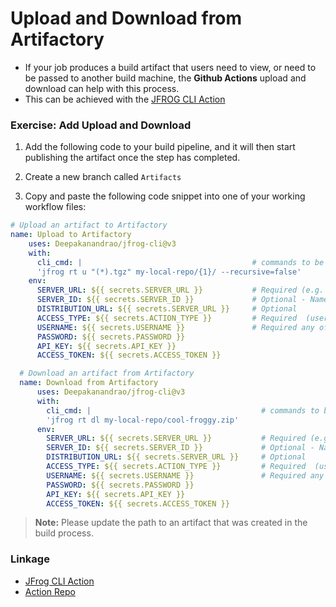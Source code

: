 # Upload and Download from Artifactory

- If your job produces a build artifact that users need to view, or need to be
  passed to another build machine, the **Github Actions** upload and download
  can help with this process.
- This can be achieved with the
  [JFROG CLI Action](https://github.com/marketplace/actions/jfrog-cli)

### Exercise: Add Upload and Download

1. Add the following code to your build pipeline, and it will then start
   publishing the artifact once the step has completed.

1. Create a new branch called `Artifacts`
1. Copy and paste the following code snippet into one of your working workflow
   files:

```yaml
# Upload an artifact to Artifactory
name: Upload to Artifactory
    uses: Deepakanandrao/jfrog-cli@v3
    with:
      cli_cmd: |                                      # commands to be excuted
      'jfrog rt u "(*).tgz" my-local-repo/{1}/ --recursive=false'
    env:
      SERVER_URL: ${{ secrets.SERVER_URL }}           # Required (e.g. https://jfrogy.com/artifactory)
      SERVER_ID: ${{ secrets.SERVER_ID }}             # Optional - Name to be recognized server with
      DISTRIBUTION_URL: ${{ secrets.SERVER_URL }}     # Optional
      ACCESS_TYPE: ${{ secrets.ACTION_TYPE }}         # Required  (username-password, access-token, api-key)
      USERNAME: ${{ secrets.USERNAME }}               # Required any of one of the following
      PASSWORD: ${{ secrets.PASSWORD }}
      API_KEY: ${{ secrets.API_KEY }}
      ACCESS_TOKEN: ${{ secrets.ACCESS_TOKEN }}

  # Download an artifact from Artifactory
  name: Download from Artifactory
      uses: Deepakanandrao/jfrog-cli@v3
      with:
        cli_cmd: |                                      # commands to be excuted
        'jfrog rt dl my-local-repo/cool-froggy.zip'
      env:
        SERVER_URL: ${{ secrets.SERVER_URL }}           # Required (e.g. https://jfrogy.com/artifactory)
        SERVER_ID: ${{ secrets.SERVER_ID }}             # Optional - Name to be recognized server with
        DISTRIBUTION_URL: ${{ secrets.SERVER_URL }}     # Optional
        ACCESS_TYPE: ${{ secrets.ACTION_TYPE }}         # Required  (username-password, access-token, api-key)
        USERNAME: ${{ secrets.USERNAME }}               # Required any of one of the following
        PASSWORD: ${{ secrets.PASSWORD }}
        API_KEY: ${{ secrets.API_KEY }}
        ACCESS_TOKEN: ${{ secrets.ACCESS_TOKEN }}
```

> **Note:** Please update the path to an artifact that was created in the build
> process.

### Linkage

- [JFrog CLI Action](https://github.com/marketplace/actions/jfrog-cli)
- [Action Repo](https://github.com/Deepakanandrao/jfrog-cli)
